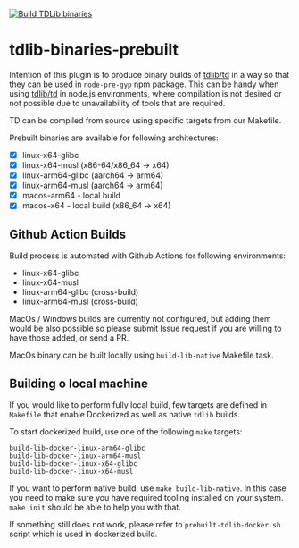 [![Build TDLib binaries](https://github.com/telepilotco/tdlib-binaries-prebuilt/actions/workflows/build-binaries.yml/badge.svg)](https://github.com/telepilotco/tdlib-binaries-prebuilt/actions/workflows/build-binaries.yml)

# tdlib-binaries-prebuilt

Intention of this plugin is to produce binary builds of [tdlib/td](https://github.com/tdlib/td) in a way so that they can be used in 
`node-pre-gyp` npm package. This can be handy when using [tdlib/td](https://github.com/tdlib/td) in node.js environments, where compilation is not desired
or not possible due to unavailability of tools that are required. 

TD can be compiled from source using specific targets from our Makefile.

Prebuilt binaries are available for following architectures:
 - [x] linux-x64-glibc
 - [x] linux-x64-musl (x86-64/x86_64 -> x64)
 - [x] linux-arm64-glibc (aarch64 -> arm64)
 - [x] linux-arm64-musl (aarch64 -> arm64)
 - [x] macos-arm64 - local build
 - [x] macos-x64 - local build (x86_64 -> x64)

## Github Action Builds

Build process is automated with Github Actions for following environments:

- linux-x64-glibc
- linux-x64-musl
- linux-arm64-glibc  (cross-build)
- linux-arm64-musl  (cross-build)

MacOs / Windows builds are currently not configured, but adding them would be also possible so please submit 
Issue request if you are willing to have those added, or send a PR.

MacOs binary can be built locally using `build-lib-native` Makefile task.

## Building o local machine

If you would like to perform fully local build, few targets are defined  in `Makefile` that enable Dockerized 
as well as native `tdlib` builds.

To start dockerized build, use one of the following `make` targets:
```
build-lib-docker-linux-arm64-glibc
build-lib-docker-linux-arm64-musl
build-lib-docker-linux-x64-glibc
build-lib-docker-linux-x64-musl
```

If you want to perform native build, use `make build-lib-native`. In this case you need to make sure you have required 
tooling installed on your system. `make init` should be able to help you with that.

If something still does not work, please refer to `prebuilt-tdlib-docker.sh` script which is used in dockerized build.
